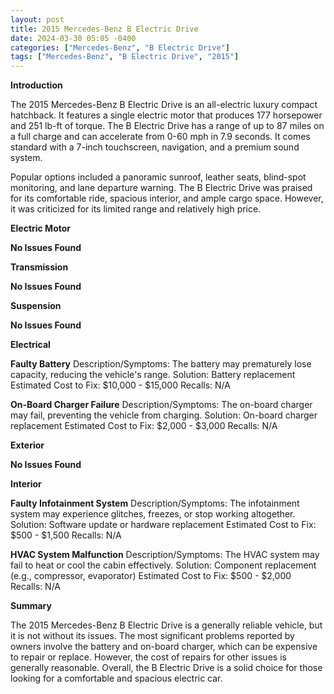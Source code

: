 ```yaml
---
layout: post
title: 2015 Mercedes-Benz B Electric Drive
date: 2024-03-30 05:05 -0400
categories: ["Mercedes-Benz", "B Electric Drive"]
tags: ["Mercedes-Benz", "B Electric Drive", "2015"]
---
```

**Introduction**

The 2015 Mercedes-Benz B Electric Drive is an all-electric luxury compact hatchback. It features a single electric motor that produces 177 horsepower and 251 lb-ft of torque. The B Electric Drive has a range of up to 87 miles on a full charge and can accelerate from 0-60 mph in 7.9 seconds. It comes standard with a 7-inch touchscreen, navigation, and a premium sound system.

Popular options included a panoramic sunroof, leather seats, blind-spot monitoring, and lane departure warning. The B Electric Drive was praised for its comfortable ride, spacious interior, and ample cargo space. However, it was criticized for its limited range and relatively high price.

**Electric Motor**

**No Issues Found**

**Transmission**

**No Issues Found**

**Suspension**

**No Issues Found**

**Electrical**

**Faulty Battery**
Description/Symptoms: The battery may prematurely lose capacity, reducing the vehicle's range.
Solution: Battery replacement
Estimated Cost to Fix: $10,000 - $15,000
Recalls: N/A

**On-Board Charger Failure**
Description/Symptoms: The on-board charger may fail, preventing the vehicle from charging.
Solution: On-board charger replacement
Estimated Cost to Fix: $2,000 - $3,000
Recalls: N/A

**Exterior**

**No Issues Found**

**Interior**

**Faulty Infotainment System**
Description/Symptoms: The infotainment system may experience glitches, freezes, or stop working altogether.
Solution: Software update or hardware replacement
Estimated Cost to Fix: $500 - $1,500
Recalls: N/A

**HVAC System Malfunction**
Description/Symptoms: The HVAC system may fail to heat or cool the cabin effectively.
Solution: Component replacement (e.g., compressor, evaporator)
Estimated Cost to Fix: $500 - $2,000
Recalls: N/A

**Summary**

The 2015 Mercedes-Benz B Electric Drive is a generally reliable vehicle, but it is not without its issues. The most significant problems reported by owners involve the battery and on-board charger, which can be expensive to repair or replace. However, the cost of repairs for other issues is generally reasonable. Overall, the B Electric Drive is a solid choice for those looking for a comfortable and spacious electric car.
